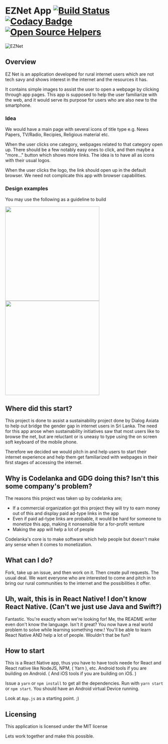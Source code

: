 # EZNet App [![Build Status](https://travis-ci.org/CodeLanka/ez-net-app.svg?branch=master)](https://travis-ci.org/CodeLanka/ez-net-app) [![Codacy Badge](https://api.codacy.com/project/badge/Grade/9b8f07b92ceb4e9fa9cd17f2226a0f4a)](https://www.codacy.com/app/agentmilindu/ez-net-app?utm_source=github.com&amp;utm_medium=referral&amp;utm_content=CodeLanka/ez-net-app&amp;utm_campaign=Badge_Grade) [![Open Source Helpers](https://www.codetriage.com/codelanka/ez-net-app/badges/users.svg)](https://www.codetriage.com/codelanka/ez-net-app)


![EZNet](https://github.com/CodeLanka/ez-net-app/blob/master/img/Banner.png)

## Overview
EZ Net is an application developed for rural internet users which are not tech savy and shows interest in the internet and the resources it has.

It contains simple images to assist the user to open a webpage by clicking through app pages. This app is supposed to help the user familiarize with the web, and it would serve its purpose for users who are also new to the smartphone.

### Idea
We would have a main page with several icons of title type
e.g. News Papers, TV/Radio, Recipies, Religious material etc.

When the user clicks one category, webpages related to that category open up. There should be a few notably easy ones to click, and then maybe a "more..." button which shows more links. The idea is to have all as icons with their usual logos.

When the user clicks the logo, the link should open up in the default browser. We need not complicate this app with browser capabilities.

### Design examples
You may use the following as a guideline to build

<img src="https://storage.googleapis.com/project-7716491087544309745.appspot.com/Categories.png" width="300px">
<img src="https://storage.googleapis.com/project-7716491087544309745.appspot.com/Subcategories.png" width="300px">


## Where did this start?
This project is done to assist a sustainability project done by Dialog Axiata to help out bridge the gender gap in internet users in Sri Lanka.
The need for this app arose when sustainability initiatives saw that most users like to browse the net, but are reluctant or is uneasy to type using the on screen soft keyboard of the mobile phone. 

Therefore we decided we would pitch in and help users to start their internet experience and help them get familiarized with webpages in their first stages of accessing the internet.

## Why is Codelanka and GDG doing this? Isn't this some company's problem?
The reasons this project was taken up by codelanka are;
- If a commercial organization got this project they will try to earn money out of this and display paid ad-type links in the app
- Even if paid ad-type links are probable, it would be hard for someone to monetize this app, making it nonsensible for a for-profit venture
- Making the app will help a lot of people

Codelanka's core is to make software which help people but doesn't make any sense when it comes to monetization.

## What can I do?
Fork, take up an issue, and then work on it. Then create pull requests. The usual deal. We want everyone who are interested to come and pitch in to bring our rural communities to the internet and the possibilities it offer.

## Uh, wait, this is in React Native! I don't know React Native. (Can't we just use Java and Swift?)
Fantastic. You're exactly whom we're looking for! Me, the README writer even don't know the language. Isn't it great? You now have a real world problem to solve while learning something new.! You'll be able to learn React Native AND help a lot of people. Wouldn't that be fun?

## How to start

This is a React Native app, thus you have to have tools neede for React and React native like NodeJS, NPM, ( Yarn ), etc. Android tools if you are building on Android. ( And iOS tools if you are building on iOS. ) 

Issue a `yarn` or `npm install` to get all the dependencies. Run with `yarn start` or `npm start`. You should have an Android virtual Device running.

Look at `App.js` as a starting point. ;) 

## Licensing
This application is licensed under the MIT license

Lets work together and make this possible.


